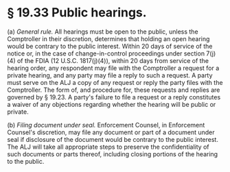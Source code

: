 # § 19.33   Public hearings.

(a) *General rule.* All hearings must be open to the public, unless the Comptroller in their discretion, determines that holding an open hearing would be contrary to the public interest. Within 20 days of service of the notice or, in the case of change-in-control proceedings under section 7(j)(4) of the FDIA (12 U.S.C. 1817(j)(4)), within 20 days from service of the hearing order, any respondent may file with the Comptroller a request for a private hearing, and any party may file a reply to such a request. A party must serve on the ALJ a copy of any request or reply the party files with the Comptroller. The form of, and procedure for, these requests and replies are governed by § 19.23. A party's failure to file a request or a reply constitutes a waiver of any objections regarding whether the hearing will be public or private.


(b) *Filing document under seal.* Enforcement Counsel, in Enforcement Counsel's discretion, may file any document or part of a document under seal if disclosure of the document would be contrary to the public interest. The ALJ will take all appropriate steps to preserve the confidentiality of such documents or parts thereof, including closing portions of the hearing to the public.







